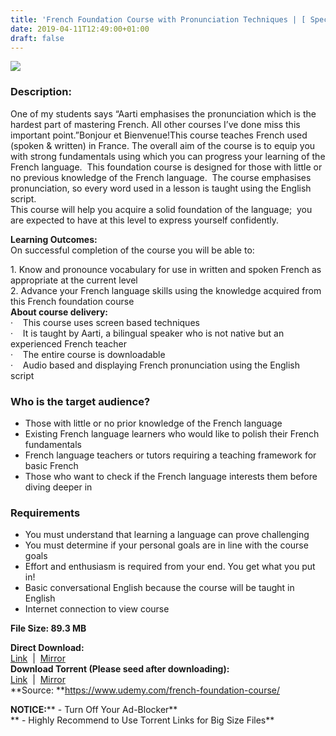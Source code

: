 ```yaml
---
title: 'French Foundation Course with Pronunciation Techniques | [ Special Course Not Available For Purchase But For Free ]'
date: 2019-04-11T12:49:00+01:00
draft: false
---
```


[![](https://2.bp.blogspot.com/-eRjviDAqcbs/XK8oYZv2vNI/AAAAAAAAByo/CTzPE49LsCAOpmpaez6Wl4xhWNmVoPZTwCLcBGAs/s640/French-Foundation-Course-with-Pronunciation-Techniques.jpg)](https://2.bp.blogspot.com/-eRjviDAqcbs/XK8oYZv2vNI/AAAAAAAAByo/CTzPE49LsCAOpmpaez6Wl4xhWNmVoPZTwCLcBGAs/s1600/French-Foundation-Course-with-Pronunciation-Techniques.jpg)

  

### Description:

One of my students says “Aarti emphasises the pronunciation which is the hardest part of mastering French. All other courses I’ve done miss this important point.”Bonjour et Bienvenue!This course teaches French used (spoken & written) in France. The overall aim of the course is to equip you with strong fundamentals using which you can progress your learning of the French language.  This foundation course is designed for those with little or no previous knowledge of the French language.  The course emphasises pronunciation, so every word used in a lesson is taught using the English script.  
This course will help you acquire a solid foundation of the language;  you are expected to have at this level to express yourself confidently.  

**Learning Outcomes:**  
On successful completion of the course you will be able to:  

1\. Know and pronounce vocabulary for use in written and spoken French as appropriate at the current level  
2\. Advance your French language skills using the knowledge acquired from this French foundation course  
**About course delivery:**  
·    This course uses screen based techniques  
·    It is taught by Aarti, a bilingual speaker who is not native but an experienced French teacher  
·    The entire course is downloadable  
·    Audio based and displaying French pronunciation using the English script  

### Who is the target audience?

*   Those with little or no prior knowledge of the French language
*   Existing French language learners who would like to polish their French fundamentals
*   French language teachers or tutors requiring a teaching framework for basic French
*   Those who want to check if the French language interests them before diving deeper in

### Requirements

*   You must understand that learning a language can prove challenging
*   You must determine if your personal goals are in line with the course goals
*   Effort and enthusiasm is required from your end. You get what you put in!
*   Basic conversational English because the course will be taught in English
*   Internet connection to view course

**File Size: 89.3 MB**  
  
**Direct Download:**  
[Link](https://oko.sh/FrenchFoundationlink1)  |  [Mirror](https://oko.sh/FrenchFoundationlink2)   
**Download Torrent (Please seed after downloading):**  
[Link](https://oko.sh/FrenchFoundationtorrent1)  |  [Mirror](https://oko.sh/FrenchFoundationtorrent2)  
**Source: **https://www.udemy.com/french-foundation-course/  

**NOTICE:**** - Turn Off Your Ad-Blocker**  
** - Highly Recommend to Use Torrent Links for Big Size Files**